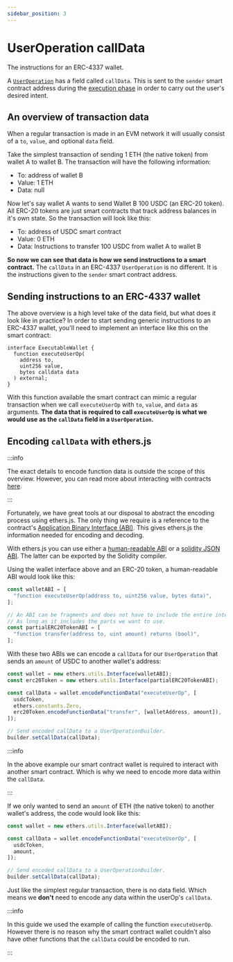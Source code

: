 ```yaml
---
sidebar_position: 3
---
```


# UserOperation callData

The instructions for an ERC-4337 wallet.

A [`UserOperation`](../packages/client-sdk/useroperation.md#useroperation-1) has a field called `callData`. This is sent to the `sender` smart contract address during the [execution phase](../introduction/erc-4337-overview.md#entrypoint) in order to carry out the user's desired intent.

## An overview of transaction data

When a regular transaction is made in an EVM network it will usually consist of a `to`, `value`, and optional `data` field.

Take the simplest transaction of sending 1 ETH (the native token) from wallet A to wallet B. The transaction will have the following information:

- To: address of wallet B
- Value: 1 ETH
- Data: null

Now let's say wallet A wants to send Wallet B 100 USDC (an ERC-20 token). All ERC-20 tokens are just smart contracts that track address balances in it's own state. So the transaction will look like this:

- To: address of USDC smart contract
- Value: 0 ETH
- Data: Instructions to transfer 100 USDC from wallet A to wallet B

**So now we can see that data is how we send instructions to a smart contract.** The `callData` in an ERC-4337 `UserOperation` is no different. It is the instructions given to the `sender` smart contract address.

## Sending instructions to an ERC-4337 wallet

The above overview is a high level take of the data field, but what does it look like in practice? In order to start sending generic instructions to an ERC-4337 wallet, you'll need to implement an interface like this on the smart contract:

```solidity
interface ExecutableWallet {
  function executeUserOp(
    address to,
    uint256 value,
    bytes calldata data
  ) external;
}

```

With this function available the smart contract can mimic a regular transaction when we call `executeUserOp` with `to`, `value`, and `data` as arguments. **The data that is required to call `executeUserOp` is what we would use as the `callData` field in a `UserOperation`.**

## Encoding `callData` with ethers.js

:::info

The exact details to encode function data is outside the scope of this overview. However, you can read more about interacting with contracts [here](https://ethereum.stackexchange.com/questions/234/what-is-an-abi-and-why-is-it-needed-to-interact-with-contracts).

:::

Fortunately, we have great tools at our disposal to abstract the encoding process using ethers.js. The only thing we require is a reference to the contract's [Application Binary Interface (ABI)](https://docs.ethers.io/v5/api/utils/abi/#application-binary-interface). This gives ethers.js the information needed for encoding and decoding.

With ethers.js you can use either a [human-readable ABI](https://docs.ethers.io/v5/api/utils/abi/formats/#abi-formats--human-readable-abi) or a [solidity JSON ABI](https://docs.ethers.io/v5/api/utils/abi/formats/#abi-formats--solidity). The latter can be exported by the Solidity compiler.

Using the wallet interface above and an ERC-20 token, a human-readable ABI would look like this:

```typescript
const walletABI = [
  "function executeUserOp(address to, uint256 value, bytes data)",
];

// An ABI can be fragments and does not have to include the entire interface.
// As long as it includes the parts we want to use.
const partialERC20TokenABI = [
  "function transfer(address to, uint amount) returns (bool)",
];
```

With these two ABIs we can encode a `callData` for our `UserOperation` that sends an `amount` of USDC to another wallet's address:

```typescript
const wallet = new ethers.utils.Interface(walletABI);
const erc20Token = new ethers.utils.Interface(partialERC20TokenABI);

const callData = wallet.encodeFunctionData("executeUserOp", [
  usdcToken,
  ethers.constants.Zero,
  erc20Token.encodeFunctionData("transfer", [walletAddress, amount]),
]);

// Send encoded callData to a UserOperationBuilder.
builder.setCallData(callData);
```

:::info

In the above example our smart contract wallet is required to interact with another smart contract. Which is why we need to encode more data within the `callData`.

:::

If we only wanted to send an `amount` of ETH (the native token) to another wallet's address, the code would look like this:

```typescript
const wallet = new ethers.utils.Interface(walletABI);

const callData = wallet.encodeFunctionData("executeUserOp", [
  usdcToken,
  amount,
]);

// Send encoded callData to a UserOperationBuilder.
builder.setCallData(callData);
```

Just like the simplest regular transaction, there is no data field. Which means we **don't** need to encode any data within the userOp's `callData`.

:::info

In this guide we used the example of calling the function `executeUserOp`. However there is no reason why the smart contract wallet couldn't also have other functions that the `callData` could be encoded to run.

:::
